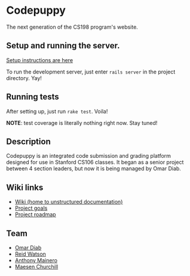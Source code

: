 #  Codepuppy

The next generation of the CS198 program's website.

## Setup and running the server.

[Setup instructions are
here](https://github.com/cs198/codepuppy/wiki/Setup)

To run the development server, just enter `rails server` in the project
directory. Yay!

## Running tests

After setting up, just run `rake test`. Voila!

**NOTE**: test coverage is literally nothing right now. Stay tuned!

## Description

Codepuppy is an integrated code submission and grading platform
designed for use in Stanford CS106 classes. It began as a senior project
between 4 section leaders, but now it is being managed by Omar Diab.

## Wiki links

* [Wiki (home to unstructured documentation)](https://github.com/cs198/codepuppy/wiki)
* [Project goals](https://github.com/cs198/codepuppy/wiki/Project-goals)
* [Project roadmap](https://github.com/cs198/codepuppy/wiki/Project-roadmap)

## Team

* [Omar Diab](https://github.com/osdiab)
* [Reid Watson](https://github.com/rawatson)
* [Anthony Mainero](https://github.com/anthonymainero)
* [Maesen Churchill](https://github.com/maesenc)
